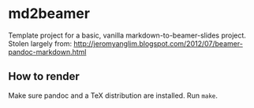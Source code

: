 # md2beamer

Template project for a basic, vanilla markdown-to-beamer-slides project. Stolen largely from: http://jeromyanglim.blogspot.com/2012/07/beamer-pandoc-markdown.html

## How to render
Make sure pandoc and a TeX distribution are installed. Run `make`.
